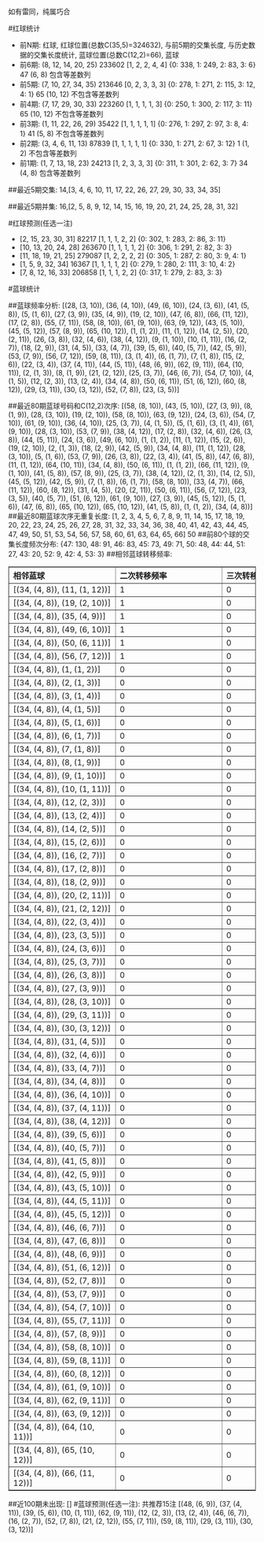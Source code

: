 <!-- 
.. title: 大乐透11129期(2011-11-02)数据分析报告
.. slug: dlott-11129-2011-11-02-report
.. date: 2011-11-03 08:00:00 UTC+08:00
.. tags: Lottery
.. link: 
.. description: 
.. type: text
-->

如有雷同，纯属巧合

<!-- TEASER_END-->

#红球统计

- 前N期: 红球, 红球位置(总数C(35,5)=324632), 与前5期的交集长度, 与历史数据的交集长度统计, 蓝球位置(总数C(12,2)=66), 蓝球
- 前6期: (8, 12, 14, 20, 25) 233602 [1, 2, 2, 4, 4] {0: 338, 1: 249, 2: 83, 3: 6} 47 (6, 8) 包含等差数列
- 前5期: (7, 10, 27, 34, 35) 213646 [0, 2, 3, 3, 3] {0: 278, 1: 271, 2: 115, 3: 12, 4: 1} 65 (10, 12) 不包含等差数列
- 前4期: (7, 17, 29, 30, 33) 223260 [1, 1, 1, 1, 3] {0: 250, 1: 300, 2: 117, 3: 11} 65 (10, 12) 不包含等差数列
- 前3期: (1, 11, 22, 26, 29) 35422 [1, 1, 1, 1, 1] {0: 276, 1: 297, 2: 97, 3: 8, 4: 1} 41 (5, 8) 不包含等差数列
- 前2期: (3, 4, 6, 11, 13) 87839 [1, 1, 1, 1, 1] {0: 330, 1: 271, 2: 67, 3: 12} 1 (1, 2) 不包含等差数列
- 前1期: (1, 7, 13, 18, 23) 24213 [1, 2, 3, 3, 3] {0: 311, 1: 301, 2: 62, 3: 7} 34 (4, 8) 包含等差数列

##最近5期交集:
14,[3, 4, 6, 10, 11, 17, 22, 26, 27, 29, 30, 33, 34, 35]

##最近5期并集:
16,[2, 5, 8, 9, 12, 14, 15, 16, 19, 20, 21, 24, 25, 28, 31, 32]

#红球预测(任选一注)

- [2, 15, 23, 30, 31] 82217 [1, 1, 1, 2, 2] {0: 302, 1: 283, 2: 86, 3: 11}
- [10, 13, 20, 24, 28] 263670 [1, 1, 1, 1, 2] {0: 306, 1: 291, 2: 82, 3: 3}
- [11, 18, 19, 21, 25] 279087 [1, 2, 2, 2, 2] {0: 305, 1: 287, 2: 80, 3: 9, 4: 1}
- [1, 5, 9, 32, 34] 16367 [1, 1, 1, 1, 2] {0: 279, 1: 280, 2: 111, 3: 10, 4: 2}
- [7, 8, 12, 16, 33] 206858 [1, 1, 1, 2, 2] {0: 317, 1: 279, 2: 83, 3: 3}

#蓝球统计

##蓝球频率分析:
[(28, (3, 10)), (36, (4, 10)), (49, (6, 10)), (24, (3, 6)), (41, (5, 8)), (5, (1, 6)), (27, (3, 9)), (35, (4, 9)), (19, (2, 10)), (47, (6, 8)), (66, (11, 12)), (17, (2, 8)), (55, (7, 11)), (58, (8, 10)), (61, (9, 10)), (63, (9, 12)), (43, (5, 10)), (45, (5, 12)), (57, (8, 9)), (65, (10, 12)), (1, (1, 2)), (11, (1, 12)), (14, (2, 5)), (20, (2, 11)), (26, (3, 8)), (32, (4, 6)), (38, (4, 12)), (9, (1, 10)), (10, (1, 11)), (16, (2, 7)), (18, (2, 9)), (31, (4, 5)), (33, (4, 7)), (39, (5, 6)), (40, (5, 7)), (42, (5, 9)), (53, (7, 9)), (56, (7, 12)), (59, (8, 11)), (3, (1, 4)), (6, (1, 7)), (7, (1, 8)), (15, (2, 6)), (22, (3, 4)), (37, (4, 11)), (44, (5, 11)), (48, (6, 9)), (62, (9, 11)), (64, (10, 11)), (2, (1, 3)), (8, (1, 9)), (21, (2, 12)), (25, (3, 7)), (46, (6, 7)), (54, (7, 10)), (4, (1, 5)), (12, (2, 3)), (13, (2, 4)), (34, (4, 8)), (50, (6, 11)), (51, (6, 12)), (60, (8, 12)), (29, (3, 11)), (30, (3, 12)), (52, (7, 8)), (23, (3, 5))]

##最近80期蓝球号码和C(12,2)次序:
[(58, (8, 10)), (43, (5, 10)), (27, (3, 9)), (8, (1, 9)), (28, (3, 10)), (19, (2, 10)), (58, (8, 10)), (63, (9, 12)), (24, (3, 6)), (54, (7, 10)), (61, (9, 10)), (36, (4, 10)), (25, (3, 7)), (4, (1, 5)), (5, (1, 6)), (3, (1, 4)), (61, (9, 10)), (28, (3, 10)), (53, (7, 9)), (38, (4, 12)), (17, (2, 8)), (32, (4, 6)), (26, (3, 8)), (44, (5, 11)), (24, (3, 6)), (49, (6, 10)), (1, (1, 2)), (11, (1, 12)), (15, (2, 6)), (19, (2, 10)), (2, (1, 3)), (18, (2, 9)), (42, (5, 9)), (34, (4, 8)), (11, (1, 12)), (28, (3, 10)), (5, (1, 6)), (53, (7, 9)), (26, (3, 8)), (22, (3, 4)), (41, (5, 8)), (47, (6, 8)), (11, (1, 12)), (64, (10, 11)), (34, (4, 8)), (50, (6, 11)), (1, (1, 2)), (66, (11, 12)), (9, (1, 10)), (41, (5, 8)), (57, (8, 9)), (25, (3, 7)), (38, (4, 12)), (2, (1, 3)), (14, (2, 5)), (45, (5, 12)), (42, (5, 9)), (7, (1, 8)), (6, (1, 7)), (58, (8, 10)), (33, (4, 7)), (66, (11, 12)), (60, (8, 12)), (31, (4, 5)), (20, (2, 11)), (50, (6, 11)), (56, (7, 12)), (23, (3, 5)), (40, (5, 7)), (51, (6, 12)), (61, (9, 10)), (27, (3, 9)), (45, (5, 12)), (5, (1, 6)), (47, (6, 8)), (65, (10, 12)), (65, (10, 12)), (41, (5, 8)), (1, (1, 2)), (34, (4, 8))]
##最近80期蓝球次序无重复长度:
[1, 2, 3, 4, 5, 6, 7, 8, 9, 11, 14, 15, 17, 18, 19, 20, 22, 23, 24, 25, 26, 27, 28, 31, 32, 33, 34, 36, 38, 40, 41, 42, 43, 44, 45, 47, 49, 50, 51, 53, 54, 56, 57, 58, 60, 61, 63, 64, 65, 66] 50
##前80个球的交集长度频次分布:
{47: 130, 48: 91, 46: 83, 45: 73, 49: 71, 50: 48, 44: 44, 51: 27, 43: 20, 52: 9, 42: 4, 53: 3}
##相邻蓝球转移频率:
<table border="1" class="table table-striped dataframe">
  <thead>
    <tr style="text-align: left;">
      <th style="min-width: 200px;">相邻蓝球</th>
      <th style="min-width: 200px;">二次转移频率</th>
      <th style="min-width: 200px;">三次转移频率</th>
    </tr>
  </thead>
  <tbody>
    <tr>
      <td>  [(34, (4, 8)), (11, (1, 12))]</td>
      <td> 1</td>
      <td> 0</td>
    </tr>
    <tr>
      <td>  [(34, (4, 8)), (19, (2, 10))]</td>
      <td> 1</td>
      <td> 0</td>
    </tr>
    <tr>
      <td>   [(34, (4, 8)), (35, (4, 9))]</td>
      <td> 1</td>
      <td> 0</td>
    </tr>
    <tr>
      <td>  [(34, (4, 8)), (49, (6, 10))]</td>
      <td> 1</td>
      <td> 0</td>
    </tr>
    <tr>
      <td>  [(34, (4, 8)), (50, (6, 11))]</td>
      <td> 1</td>
      <td> 0</td>
    </tr>
    <tr>
      <td>  [(34, (4, 8)), (56, (7, 12))]</td>
      <td> 1</td>
      <td> 0</td>
    </tr>
    <tr>
      <td>    [(34, (4, 8)), (1, (1, 2))]</td>
      <td> 0</td>
      <td> 0</td>
    </tr>
    <tr>
      <td>    [(34, (4, 8)), (2, (1, 3))]</td>
      <td> 0</td>
      <td> 0</td>
    </tr>
    <tr>
      <td>    [(34, (4, 8)), (3, (1, 4))]</td>
      <td> 0</td>
      <td> 0</td>
    </tr>
    <tr>
      <td>    [(34, (4, 8)), (4, (1, 5))]</td>
      <td> 0</td>
      <td> 0</td>
    </tr>
    <tr>
      <td>    [(34, (4, 8)), (5, (1, 6))]</td>
      <td> 0</td>
      <td> 0</td>
    </tr>
    <tr>
      <td>    [(34, (4, 8)), (6, (1, 7))]</td>
      <td> 0</td>
      <td> 0</td>
    </tr>
    <tr>
      <td>    [(34, (4, 8)), (7, (1, 8))]</td>
      <td> 0</td>
      <td> 0</td>
    </tr>
    <tr>
      <td>    [(34, (4, 8)), (8, (1, 9))]</td>
      <td> 0</td>
      <td> 0</td>
    </tr>
    <tr>
      <td>   [(34, (4, 8)), (9, (1, 10))]</td>
      <td> 0</td>
      <td> 0</td>
    </tr>
    <tr>
      <td>  [(34, (4, 8)), (10, (1, 11))]</td>
      <td> 0</td>
      <td> 0</td>
    </tr>
    <tr>
      <td>   [(34, (4, 8)), (12, (2, 3))]</td>
      <td> 0</td>
      <td> 0</td>
    </tr>
    <tr>
      <td>   [(34, (4, 8)), (13, (2, 4))]</td>
      <td> 0</td>
      <td> 0</td>
    </tr>
    <tr>
      <td>   [(34, (4, 8)), (14, (2, 5))]</td>
      <td> 0</td>
      <td> 0</td>
    </tr>
    <tr>
      <td>   [(34, (4, 8)), (15, (2, 6))]</td>
      <td> 0</td>
      <td> 0</td>
    </tr>
    <tr>
      <td>   [(34, (4, 8)), (16, (2, 7))]</td>
      <td> 0</td>
      <td> 0</td>
    </tr>
    <tr>
      <td>   [(34, (4, 8)), (17, (2, 8))]</td>
      <td> 0</td>
      <td> 0</td>
    </tr>
    <tr>
      <td>   [(34, (4, 8)), (18, (2, 9))]</td>
      <td> 0</td>
      <td> 0</td>
    </tr>
    <tr>
      <td>  [(34, (4, 8)), (20, (2, 11))]</td>
      <td> 0</td>
      <td> 0</td>
    </tr>
    <tr>
      <td>  [(34, (4, 8)), (21, (2, 12))]</td>
      <td> 0</td>
      <td> 0</td>
    </tr>
    <tr>
      <td>   [(34, (4, 8)), (22, (3, 4))]</td>
      <td> 0</td>
      <td> 0</td>
    </tr>
    <tr>
      <td>   [(34, (4, 8)), (23, (3, 5))]</td>
      <td> 0</td>
      <td> 0</td>
    </tr>
    <tr>
      <td>   [(34, (4, 8)), (24, (3, 6))]</td>
      <td> 0</td>
      <td> 0</td>
    </tr>
    <tr>
      <td>   [(34, (4, 8)), (25, (3, 7))]</td>
      <td> 0</td>
      <td> 0</td>
    </tr>
    <tr>
      <td>   [(34, (4, 8)), (26, (3, 8))]</td>
      <td> 0</td>
      <td> 0</td>
    </tr>
    <tr>
      <td>   [(34, (4, 8)), (27, (3, 9))]</td>
      <td> 0</td>
      <td> 0</td>
    </tr>
    <tr>
      <td>  [(34, (4, 8)), (28, (3, 10))]</td>
      <td> 0</td>
      <td> 0</td>
    </tr>
    <tr>
      <td>  [(34, (4, 8)), (29, (3, 11))]</td>
      <td> 0</td>
      <td> 0</td>
    </tr>
    <tr>
      <td>  [(34, (4, 8)), (30, (3, 12))]</td>
      <td> 0</td>
      <td> 0</td>
    </tr>
    <tr>
      <td>   [(34, (4, 8)), (31, (4, 5))]</td>
      <td> 0</td>
      <td> 0</td>
    </tr>
    <tr>
      <td>   [(34, (4, 8)), (32, (4, 6))]</td>
      <td> 0</td>
      <td> 0</td>
    </tr>
    <tr>
      <td>   [(34, (4, 8)), (33, (4, 7))]</td>
      <td> 0</td>
      <td> 0</td>
    </tr>
    <tr>
      <td>   [(34, (4, 8)), (34, (4, 8))]</td>
      <td> 0</td>
      <td> 0</td>
    </tr>
    <tr>
      <td>  [(34, (4, 8)), (36, (4, 10))]</td>
      <td> 0</td>
      <td> 0</td>
    </tr>
    <tr>
      <td>  [(34, (4, 8)), (37, (4, 11))]</td>
      <td> 0</td>
      <td> 0</td>
    </tr>
    <tr>
      <td>  [(34, (4, 8)), (38, (4, 12))]</td>
      <td> 0</td>
      <td> 0</td>
    </tr>
    <tr>
      <td>   [(34, (4, 8)), (39, (5, 6))]</td>
      <td> 0</td>
      <td> 0</td>
    </tr>
    <tr>
      <td>   [(34, (4, 8)), (40, (5, 7))]</td>
      <td> 0</td>
      <td> 0</td>
    </tr>
    <tr>
      <td>   [(34, (4, 8)), (41, (5, 8))]</td>
      <td> 0</td>
      <td> 0</td>
    </tr>
    <tr>
      <td>   [(34, (4, 8)), (42, (5, 9))]</td>
      <td> 0</td>
      <td> 0</td>
    </tr>
    <tr>
      <td>  [(34, (4, 8)), (43, (5, 10))]</td>
      <td> 0</td>
      <td> 0</td>
    </tr>
    <tr>
      <td>  [(34, (4, 8)), (44, (5, 11))]</td>
      <td> 0</td>
      <td> 0</td>
    </tr>
    <tr>
      <td>  [(34, (4, 8)), (45, (5, 12))]</td>
      <td> 0</td>
      <td> 0</td>
    </tr>
    <tr>
      <td>   [(34, (4, 8)), (46, (6, 7))]</td>
      <td> 0</td>
      <td> 0</td>
    </tr>
    <tr>
      <td>   [(34, (4, 8)), (47, (6, 8))]</td>
      <td> 0</td>
      <td> 0</td>
    </tr>
    <tr>
      <td>   [(34, (4, 8)), (48, (6, 9))]</td>
      <td> 0</td>
      <td> 0</td>
    </tr>
    <tr>
      <td>  [(34, (4, 8)), (51, (6, 12))]</td>
      <td> 0</td>
      <td> 0</td>
    </tr>
    <tr>
      <td>   [(34, (4, 8)), (52, (7, 8))]</td>
      <td> 0</td>
      <td> 0</td>
    </tr>
    <tr>
      <td>   [(34, (4, 8)), (53, (7, 9))]</td>
      <td> 0</td>
      <td> 0</td>
    </tr>
    <tr>
      <td>  [(34, (4, 8)), (54, (7, 10))]</td>
      <td> 0</td>
      <td> 0</td>
    </tr>
    <tr>
      <td>  [(34, (4, 8)), (55, (7, 11))]</td>
      <td> 0</td>
      <td> 0</td>
    </tr>
    <tr>
      <td>   [(34, (4, 8)), (57, (8, 9))]</td>
      <td> 0</td>
      <td> 0</td>
    </tr>
    <tr>
      <td>  [(34, (4, 8)), (58, (8, 10))]</td>
      <td> 0</td>
      <td> 0</td>
    </tr>
    <tr>
      <td>  [(34, (4, 8)), (59, (8, 11))]</td>
      <td> 0</td>
      <td> 0</td>
    </tr>
    <tr>
      <td>  [(34, (4, 8)), (60, (8, 12))]</td>
      <td> 0</td>
      <td> 0</td>
    </tr>
    <tr>
      <td>  [(34, (4, 8)), (61, (9, 10))]</td>
      <td> 0</td>
      <td> 0</td>
    </tr>
    <tr>
      <td>  [(34, (4, 8)), (62, (9, 11))]</td>
      <td> 0</td>
      <td> 0</td>
    </tr>
    <tr>
      <td>  [(34, (4, 8)), (63, (9, 12))]</td>
      <td> 0</td>
      <td> 0</td>
    </tr>
    <tr>
      <td> [(34, (4, 8)), (64, (10, 11))]</td>
      <td> 0</td>
      <td> 0</td>
    </tr>
    <tr>
      <td> [(34, (4, 8)), (65, (10, 12))]</td>
      <td> 0</td>
      <td> 0</td>
    </tr>
    <tr>
      <td> [(34, (4, 8)), (66, (11, 12))]</td>
      <td> 0</td>
      <td> 0</td>
    </tr>
  </tbody>
</table>
##近100期未出现:
[]
#蓝球预测(任选一注):
共推荐15注
[(48, (6, 9)), (37, (4, 11)), (39, (5, 6)), (10, (1, 11)), (62, (9, 11)), (12, (2, 3)), (13, (2, 4)), (46, (6, 7)), (16, (2, 7)), (52, (7, 8)), (21, (2, 12)), (55, (7, 11)), (59, (8, 11)), (29, (3, 11)), (30, (3, 12))]

